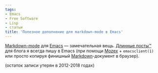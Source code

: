 ```yaml
---
tags:
- Emacs
- Free Software
- Lisp
- статьи
title: 'Полезное дополнение для markdown-mode в Emacs'
---
```


[Markdown-mode][] для [Emacs][] — замечательная вещь. [Длинные посты™][]
для блога я всегда пишу в Emacs (при помощи [Mozex][] + `emacsclient(1)`
или просто копируя финишный [Markdown][]-документ в браузер).

(остаток записи утерян в 2012-2018 годах)

  [Markdown-mode]: http://jblevins.org/projects/markdown-mode/
  [Emacs]: http://dzhus.org/posts/2007-02-20-emacs-intro.html
  [Длинные посты™]: http://dzhus.org/posts/2007-11-27-latex-autobuild.html
    "Автоматизация сборки LaTeX-документов"
  [Mozex]: http://mozex.mozdev.org/
  [Markdown]: http://dzhus.org/posts/2007-03-16-markdown-and-lightweight-markup.html
    "Простая разметка текста для сайтов: Markdown"
